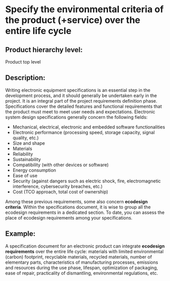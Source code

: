 # Specify the environmental criteria of the product (+service) over the entire life cycle

## Product hierarchy level:
Product top level

## Description:
Writing electronic equipment specifications is an essential step in the development process, and it should generally be undertaken early in the project. It is an integral part of the project requirements definition phase. Specifications cover the detailed features and functional requirements that the product must meet to meet user needs and expectations. Electronic system design specifications generally concern the following fields:
- Mechanical, electrical, electronic and embedded software functionalities
- Electronic performance (processing speed, storage capacity, signal quality, etc.)
- Size and shape
- Materials
- Reliability
- Sustainability
- Compatibility (with other devices or software)
- Energy consumption
- Ease of use
- Security (against dangers such as electric shock, fire, electromagnetic interference, cybersecurity breaches, etc.)
- Cost (TCO approach, total cost of ownership)

Among these previous requirements, some also concern **ecodesign criteria**. Within the specifications document, it is wise to group all the ecodesign requirements in a dedicated section. To date, you can assess the place of ecodesign requirements among your specifications.  

## Example:
A specification document for an electronic product can integrate **ecodesign requirements** over the entire life cycle: materials with limited environmental (carbon) footprint, recyclable materials, recycled materials, number of elementary parts, characteristics of manufacturing processes, emissions and resources during the use phase, lifespan, optimization of packaging, ease of repair, practicality of dismantling, environmental regulations, etc.
